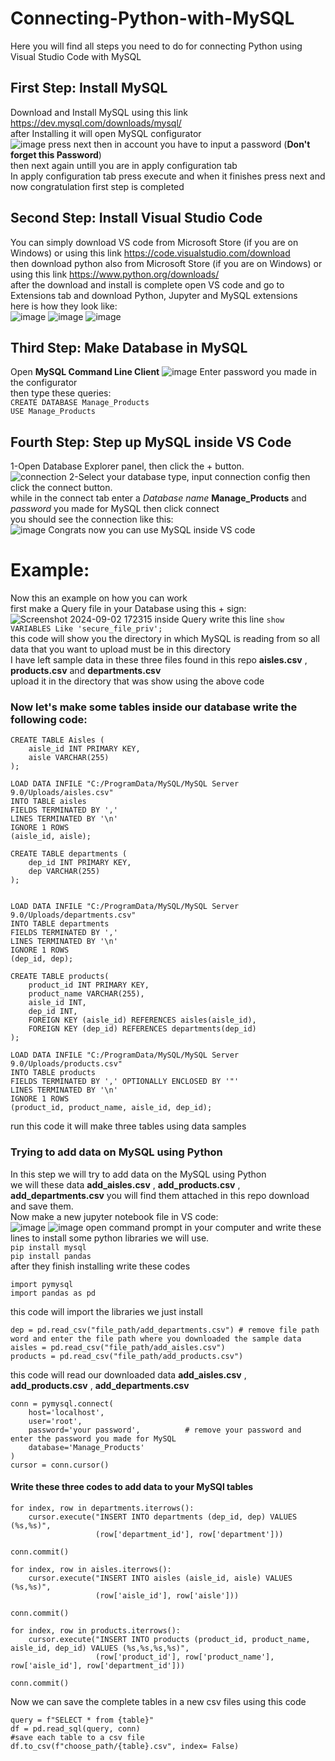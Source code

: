 # Connecting-Python-with-MySQL
Here you will find all steps you need to do for connecting Python using Visual Studio Code with MySQL <br>

## First Step: Install MySQL
Download and Install MySQL using this link https://dev.mysql.com/downloads/mysql/ <br>
after Installing it will open MySQL configurator <br>
![image](https://github.com/user-attachments/assets/7467978d-eb7e-48d4-bfb1-ee7cba790bcf)
press next then in account you have to input a password (**Don't forget this Password**) <br>
then next again untill you are in apply configuration tab <br>
In apply configuration tab press execute and when it finishes press next and now congratulation first step is completed <br>

## Second Step: Install Visual Studio Code
You can simply download VS code from Microsoft Store (if you are on Windows) or using this link https://code.visualstudio.com/download <br>
then download python also from Microsoft Store (if you are on Windows) or using this link https://www.python.org/downloads/  <br>
after the download and install is complete open VS code and go to Extensions tab and download Python, Jupyter and MySQL extensions <br>
here is how they look like: <br>
![image](https://github.com/user-attachments/assets/126152a3-1200-4739-a8d5-647db31c7c74)
![image](https://github.com/user-attachments/assets/8188ab4c-1fa8-4404-abb5-8ad923ed8cc8)
![image](https://github.com/user-attachments/assets/b320f78b-6a8e-47e9-a4e0-38966544755f)

## Third Step: Make Database in MySQL
Open **MySQL Command Line Client** 
![image](https://github.com/user-attachments/assets/89ec64ef-4e7e-4a7a-acb5-16e74bf74b20)
Enter password you made in the configurator <br>
then type these queries: <br>
` CREATE DATABASE Manage_Products ` <br>
` USE Manage_Products ` <br>

## Fourth Step: Step up MySQL inside VS Code
1-Open Database Explorer panel, then click the + button. <br>
![connection](https://github.com/user-attachments/assets/6798237d-2696-4487-96c3-2f25620d14f6)
2-Select your database type, input connection config then click the connect button. <br>
while in the connect tab enter a *Database name* **Manage_Products** and *password* you made for MySQL then click connect <br>
you should see the connection like this: <br>
![image](https://github.com/user-attachments/assets/b8b104ff-25b6-4e57-972b-164b64012147)
Congrats now you can use MySQL inside VS code <br>

# Example:
Now this an example on how you can work <br>
first make a Query file in your Database using this + sign: <br>
![Screenshot 2024-09-02 172315](https://github.com/user-attachments/assets/485bd8a0-3d90-413a-b142-1f8170695bb1)
inside Query write this line `show VARIABLES Like 'secure_file_priv';` <br>
this code will show you the directory in which MySQL is reading from so all data that you want to upload must be in this directory <br>
I have left sample data in these three files found in this repo **aisles.csv** , **products.csv** and **departments.csv** <br>
upload it in the directory that was show using the above code <br>
### Now let's make some tables inside our database write the following code:
```
CREATE TABLE Aisles (
    aisle_id INT PRIMARY KEY,
    aisle VARCHAR(255)
);

LOAD DATA INFILE "C:/ProgramData/MySQL/MySQL Server 9.0/Uploads/aisles.csv"
INTO TABLE aisles
FIELDS TERMINATED BY ','
LINES TERMINATED BY '\n'
IGNORE 1 ROWS
(aisle_id, aisle);

CREATE TABLE departments (
    dep_id INT PRIMARY KEY,
    dep VARCHAR(255)
);


LOAD DATA INFILE "C:/ProgramData/MySQL/MySQL Server 9.0/Uploads/departments.csv"
INTO TABLE departments
FIELDS TERMINATED BY ','
LINES TERMINATED BY '\n'
IGNORE 1 ROWS
(dep_id, dep);

CREATE TABLE products(
    product_id INT PRIMARY KEY,
    product_name VARCHAR(255),
    aisle_id INT,
    dep_id INT,
    FOREIGN KEY (aisle_id) REFERENCES aisles(aisle_id),
    FOREIGN KEY (dep_id) REFERENCES departments(dep_id)
);

LOAD DATA INFILE "C:/ProgramData/MySQL/MySQL Server 9.0/Uploads/products.csv"
INTO TABLE products
FIELDS TERMINATED BY ',' OPTIONALLY ENCLOSED BY '"'
LINES TERMINATED BY '\n'
IGNORE 1 ROWS
(product_id, product_name, aisle_id, dep_id);
```
run this code it will make three tables using data samples <br>
### Trying to add data on MySQL using Python
In this step we will try to add data on the MySQL using Python <br>
we will these data **add_aisles.csv** , **add_products.csv** , **add_departments.csv** you will find them attached in this repo download and save them. <br>
Now make a new jupyter notebook file in VS code: <br>
![image](https://github.com/user-attachments/assets/145ce3f1-f910-4ddc-8254-6436bf3a4c99)
![image](https://github.com/user-attachments/assets/161de891-0670-45f8-8e8b-d7edb80db325)
open command prompt in your computer and write these lines to install some python libraries we will use. <br>
`pip install mysql` <br>
`pip install pandas` <br>
after they finish installing write these codes 
```
import pymysql
import pandas as pd
```
this code will import the libraries we just install <br>
```
dep = pd.read_csv("file_path/add_departments.csv") # remove file path word and enter the file path where you downloaded the sample data
aisles = pd.read_csv("file_path/add_aisles.csv")
products = pd.read_csv("file_path/add_products.csv")  
```
this code will read our downloaded data **add_aisles.csv** , **add_products.csv** , **add_departments.csv** <br>
```
conn = pymysql.connect(
    host='localhost',
    user='root',
    password='your password',          # remove your password and enter the password you made for MySQL
    database='Manage_Products'
)
cursor = conn.cursor()
```
#### Write these three codes to add data to your MySQl tables 
```
for index, row in departments.iterrows():
    cursor.execute("INSERT INTO departments (dep_id, dep) VALUES (%s,%s)",
                   (row['department_id'], row['department']))
    
conn.commit()
```
```
for index, row in aisles.iterrows():
    cursor.execute("INSERT INTO aisles (aisle_id, aisle) VALUES (%s,%s)",
                   (row['aisle_id'], row['aisle']))
    
conn.commit()
```
```
for index, row in products.iterrows():
    cursor.execute("INSERT INTO products (product_id, product_name, aisle_id, dep_id) VALUES (%s,%s,%s,%s)",
                   (row['product_id'], row['product_name'], row['aisle_id'], row['department_id']))
    
conn.commit()
```
Now we can save the complete tables in a new csv files using this code <br>
```
query = f"SELECT * from {table}"
df = pd.read_sql(query, conn)
#save each table to a csv file
df.to_csv(f"choose_path/{table}.csv", index= False)
```






